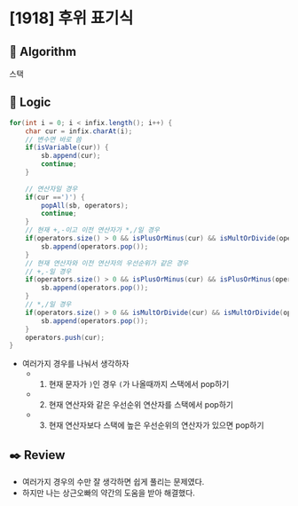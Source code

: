 # [1918] 후위 표기식

## :pushpin: **Algorithm**

스택

## :round_pushpin: **Logic**

```java
for(int i = 0; i < infix.length(); i++) {
    char cur = infix.charAt(i);
    // 변수면 바로 씀
    if(isVariable(cur)) {
        sb.append(cur);
        continue;
    }
    
    // 연산자일 경우
    if(cur ==')') {
        popAll(sb, operators);
        continue;
    }
    // 현재 +,-이고 이전 연산자가 *,/일 경우
    if(operators.size() > 0 && isPlusOrMinus(cur) && isMultOrDivide(operators.peek())) {
        sb.append(operators.pop());
    }
    // 현재 연산자와 이전 연산자의 우선순위가 같은 경우
    // +,-일 경우
    if(operators.size() > 0 && isPlusOrMinus(cur) && isPlusOrMinus(operators.peek())) {
        sb.append(operators.pop());
    }
    // *,/일 경우
    if(operators.size() > 0 && isMultOrDivide(cur) && isMultOrDivide(operators.peek())) {
        sb.append(operators.pop());
    }
    operators.push(cur);
}

```

- 여러가지 경우를 나눠서 생각하자
    - 1. 현재 문자가 `)`인 경우 `(`가 나올때까지 스택에서 pop하기
    - 2. 현재 연산자와 같은 우선순위 연산자를 스택에서 pop하기
    - 3. 현재 연산자보다 스택에 높은 우선순위의 연산자가 있으면 pop하기


## :black_nib: **Review**

- 여러가지 경우의 수만 잘 생각하면 쉽게 풀리는 문제였다.
- 하지만 나는 상근오빠의 약간의 도움을 받아 해결했다.